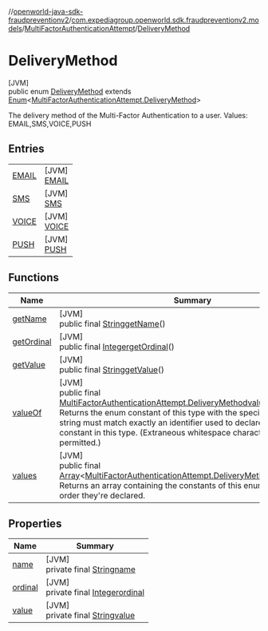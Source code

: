 //[openworld-java-sdk-fraudpreventionv2](../../../../index.md)/[com.expediagroup.openworld.sdk.fraudpreventionv2.models](../../index.md)/[MultiFactorAuthenticationAttempt](../index.md)/[DeliveryMethod](index.md)

# DeliveryMethod

[JVM]\
public enum [DeliveryMethod](index.md) extends [Enum](https://docs.oracle.com/javase/8/docs/api/java/lang/Enum.html)&lt;[MultiFactorAuthenticationAttempt.DeliveryMethod](index.md)&gt;

The delivery method of the Multi-Factor Authentication to a user. Values: EMAIL,SMS,VOICE,PUSH

## Entries

| | |
|---|---|
| [EMAIL](-e-m-a-i-l/index.md) | [JVM]<br>[EMAIL](-e-m-a-i-l/index.md) |
| [SMS](-s-m-s/index.md) | [JVM]<br>[SMS](-s-m-s/index.md) |
| [VOICE](-v-o-i-c-e/index.md) | [JVM]<br>[VOICE](-v-o-i-c-e/index.md) |
| [PUSH](-p-u-s-h/index.md) | [JVM]<br>[PUSH](-p-u-s-h/index.md) |

## Functions

| Name | Summary |
|---|---|
| [getName](index.md#-1751904701%2FFunctions%2F-1883119931) | [JVM]<br>public final [String](https://docs.oracle.com/javase/8/docs/api/java/lang/String.html)[getName](index.md#-1751904701%2FFunctions%2F-1883119931)() |
| [getOrdinal](index.md#923962907%2FFunctions%2F-1883119931) | [JVM]<br>public final [Integer](https://docs.oracle.com/javase/8/docs/api/java/lang/Integer.html)[getOrdinal](index.md#923962907%2FFunctions%2F-1883119931)() |
| [getValue](get-value.md) | [JVM]<br>public final [String](https://docs.oracle.com/javase/8/docs/api/java/lang/String.html)[getValue](get-value.md)() |
| [valueOf](value-of.md) | [JVM]<br>public final [MultiFactorAuthenticationAttempt.DeliveryMethod](index.md)[valueOf](value-of.md)([String](https://docs.oracle.com/javase/8/docs/api/java/lang/String.html)value)<br>Returns the enum constant of this type with the specified name. The string must match exactly an identifier used to declare an enum constant in this type. (Extraneous whitespace characters are not permitted.) |
| [values](values.md) | [JVM]<br>public final [Array](https://kotlinlang.org/api/latest/jvm/stdlib/kotlin/-array/index.html)&lt;[MultiFactorAuthenticationAttempt.DeliveryMethod](index.md)&gt;[values](values.md)()<br>Returns an array containing the constants of this enum type, in the order they're declared. |

## Properties

| Name | Summary |
|---|---|
| [name](../../-verification-type/_3_-d-s/index.md#-372974862%2FProperties%2F-1883119931) | [JVM]<br>private final [String](https://docs.oracle.com/javase/8/docs/api/java/lang/String.html)[name](../../-verification-type/_3_-d-s/index.md#-372974862%2FProperties%2F-1883119931) |
| [ordinal](../../-verification-type/_3_-d-s/index.md#-739389684%2FProperties%2F-1883119931) | [JVM]<br>private final [Integer](https://docs.oracle.com/javase/8/docs/api/java/lang/Integer.html)[ordinal](../../-verification-type/_3_-d-s/index.md#-739389684%2FProperties%2F-1883119931) |
| [value](-p-u-s-h/index.md#-1731834404%2FProperties%2F-1883119931) | [JVM]<br>private final [String](https://docs.oracle.com/javase/8/docs/api/java/lang/String.html)[value](-p-u-s-h/index.md#-1731834404%2FProperties%2F-1883119931) |
